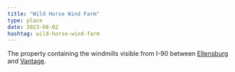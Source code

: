 ```yaml
---
title: "Wild Horse Wind Farm"
type: place
date: 2023-08-02
hashtag: wild-horse-wind-farm
---
```

The property containing the windmills visible from I-90 between [Ellensburg](/ellensburg/) and [Vantage](/vantage/).